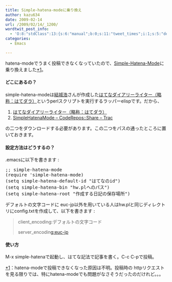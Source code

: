 ```yaml
---
title: Simple-hatena-modeに乗り換え
author: kazu634
date: 2009-02-14
url: /2009/02/14/_1200/
wordtwit_post_info:
  - 'O:8:"stdClass":13:{s:6:"manual";b:0;s:11:"tweet_times";i:1;s:5:"delay";i:0;s:7:"enabled";i:1;s:10:"separation";s:2:"60";s:7:"version";s:3:"3.7";s:14:"tweet_template";b:0;s:6:"status";i:2;s:6:"result";a:0:{}s:13:"tweet_counter";i:2;s:13:"tweet_log_ids";a:1:{i:0;i:4505;}s:9:"hash_tags";a:0:{}s:8:"accounts";a:1:{i:0;s:7:"kazu634";}}'
categories:
  - Emacs

---
```

<div class="section">
<p>
    hatena-modeでうまく投稿できなくなっていたので、<a href="http://coderepos.org/share/wiki/SimpleHatenaMode" onclick="__gaTracker('send', 'event', 'outbound-article', 'http://coderepos.org/share/wiki/SimpleHatenaMode', 'Simple-Hatena-Mode');" target="_blank">Simple-Hatena-Mode</a>に乗り換えました<span class="footnote"><a href="/sirocco634/#f1" name="fn1" title="hatena-modeで投稿できなくなった原因は不明。投稿時の httpリクエストを見る限りでは、特にhatena-modeでも問題がなさそうだったのだけれど。。。 ">*1</a></span>。
</p>
  
<h4>
    どこにあるの？
</h4>
  
<p>
    simple-hatena-modeは<a href="http://www.hyuki.com/index.html" onclick="__gaTracker('send', 'event', 'outbound-article', 'http://www.hyuki.com/index.html', '結城浩');" target="_blank">結城浩</a>さんが作成した<a href="http://www.hyuki.com/techinfo/hatena_diary_writer.html" onclick="__gaTracker('send', 'event', 'outbound-article', 'http://www.hyuki.com/techinfo/hatena_diary_writer.html', 'はてなダイアリーライター（略称：はてダラ）');" target="_blank">はてなダイアリーライター（略称：はてダラ）</a>というperlスクリプトを実行するラッパーelispです。だから、
</p>
  
<ol>
<li>
<a href="http://www.hyuki.com/techinfo/hatena_diary_writer.html" onclick="__gaTracker('send', 'event', 'outbound-article', 'http://www.hyuki.com/techinfo/hatena_diary_writer.html', 'はてなダイアリーライター（略称：はてダラ）');" target="_blank">はてなダイアリーライター（略称：はてダラ）</a>
</li>
<li>
<a href="http://coderepos.org/share/wiki/SimpleHatenaMode" onclick="__gaTracker('send', 'event', 'outbound-article', 'http://coderepos.org/share/wiki/SimpleHatenaMode', 'SimpleHatenaMode &#8211; CodeRepos::Share &#8211; Trac');" target="_blank">SimpleHatenaMode &#8211; CodeRepos::Share &#8211; Trac</a>
</li>
</ol>
  
<p>
    の二つをダウンロードする必要があります。この二つをパスの通ったところに置いておきます。
</p>
  
<h4>
    設定方法はどうするの？
</h4>
  
<p>
    .emacsに以下を書きます :
</p>
  
<pre class="syntax-highlight">
<span class="synComment">;; simple-hatena-mode</span>
<span class="synSpecial">(</span><span class="synStatement">require</span> <span class="synSpecial">'</span><span class="synIdentifier">simple-hatena-mode</span><span class="synSpecial">)</span>
<span class="synSpecial">(</span><span class="synStatement">setq</span> simple-hatena-default-id <span class="synConstant">&#34;はてなのid&#34;</span><span class="synSpecial">)</span>
<span class="synSpecial">(</span><span class="synStatement">setq</span> simple-hatena-bin <span class="synConstant">&#34;hw.plへのパス&#34;</span><span class="synSpecial">)</span>
<span class="synSpecial">(</span><span class="synStatement">setq</span> simple-hatena-root <span class="synConstant">&#34;作成する日記の保存場所&#34;</span><span class="synSpecial">)</span>
</pre>
  
<p>
    デフォルトの文字コードに euc-jp以外を用いている人はhw.plと同じディレクトリにconfig.txtを作成して、以下を書きます :
</p>
  
<blockquote>
<p>
      client_encoding:デフォルトの文字コード
</p>
    
<p>
      server_encodin<a href="http://euc-jp.g.hatena.ne.jp/" onclick="__gaTracker('send', 'event', 'outbound-article', 'http://euc-jp.g.hatena.ne.jp/', 'g:euc-jp');">g:euc-jp</a>
</p>
</blockquote>
  
<h4>
    使い方
</h4>
  
<p>
    M-x simple-hatenaで起動し、はてな記法で記事を書く。C-c C-pで投稿。
</p>
</div>

<div class="footnote">
<p class="footnote">
<a href="/sirocco634/#fn1" name="f1">*1</a>：hatena-modeで投稿できなくなった原因は不明。投稿時の httpリクエストを見る限りでは、特にhatena-modeでも問題がなさそうだったのだけれど。。。
</p>
</div>
